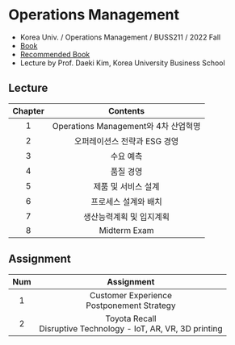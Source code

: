 # Operations Management
- Korea Univ. / Operations Management / BUSS211 / 2022 Fall
- [Book](http://www.yes24.com/Product/Goods/78121996)
- [Recommended Book](http://www.yes24.com/Product/Goods/19586534) 
- Lecture by Prof. Daeki Kim, Korea University Business School

## Lecture
|Chapter|Contents|
|:------:|:-----:|
|1|Operations Management와 4차 산업혁명|
|2|오퍼레이션스 전략과 ESG 경영|
|3|수요 예측|
|4|품질 경영|
|5|제품 및 서비스 설계|
|6|프로세스 설계와 배치|
|7|생산능력계획 및 입지계획|
|8|Midterm Exam|

## Assignment
|Num|Assignment|
|:------:|:-----:|
|1|Customer Experience</br>Postponement Strategy|
|2|Toyota Recall</br>Disruptive Technology - IoT, AR, VR, 3D printing|
